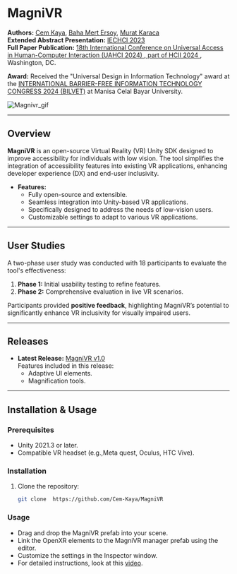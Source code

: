 # MagniVR

**Authors:** [Cem Kaya](https://cem-kaya.github.io/), [Baha Mert Ersoy](https://www.linkedin.com/in/baha-mert-ersoy-546882328), [Murat Karaca](https://www.linkedin.com/in/murat-karaca-10b5911b1/?originalSubdomain=nl)  
**Extended Abstract Presentation:** [IECHCI 2023]( https://www.researchgate.net/profile/Turgay-Altindag-2/publication/377160381_International_Eastern_Conference_on_Human_Computer_Interaction_2023_Proceedings_and_Full_Text_Book/links/6597e5822468df72d3fd0324/International-Eastern-Conference-on-Human-Computer-Interaction-2023-Proceedings-and-Full-Text-Book.pdf#page=159 )  
**Full Paper Publication:** [18th International Conference on Universal Access in Human-Computer Interaction (UAHCI 2024) , part of HCII 2024 ](https://link.springer.com/chapter/10.1007/978-3-031-60881-0_20), Washington, DC. 

**Award:** Received the "Universal Design in Information Technology" award at the [INTERNATIONAL BARRIER-FREE INFORMATION TECHNOLOGY CONGRESS 2024 (BILVET)](#link-to-award) at Manisa Celal Bayar University.

![Magnivr_gif](https://github.com/user-attachments/assets/d3ffef2b-90ab-4fcb-a81c-d55fea7f319b)


---

## Overview

**MagniVR** is an open-source Virtual Reality (VR) Unity SDK designed to improve accessibility for individuals with low vision. The tool simplifies the integration of accessibility features into existing VR applications, enhancing developer experience (DX) and end-user inclusivity.

- **Features:**
  - Fully open-source and extensible.
  - Seamless integration into Unity-based VR applications.
  - Specifically designed to address the needs of low-vision users.
  - Customizable settings to adapt to various VR applications.

---

## User Studies

A two-phase user study was conducted with 18 participants to evaluate the tool's effectiveness:

1. **Phase 1:** Initial usability testing to refine features.
2. **Phase 2:** Comprehensive evaluation in live VR scenarios.

Participants provided **positive feedback**, highlighting MagniVR’s potential to significantly enhance VR inclusivity for visually impaired users.

---

## Releases

- **Latest Release:** [MagniVR v1.0](https://github.com/Cem-Kaya/MagniVR/releases)  
  Features included in this release:
  - Adaptive UI elements.
  - Magnification tools.


---

## Installation & Usage

### Prerequisites
- Unity 2021.3 or later.
- Compatible VR headset (e.g.,Meta quest, Oculus, HTC Vive).

### Installation
1. Clone the repository:  
   ```bash
   git clone  https://github.com/Cem-Kaya/MagniVR
    ```
### Usage
- Drag and drop the MagniVR prefab into your scene.
- Link the OpenXR elements to the MagniVR manager prefab using the editor.
- Customize the settings in the Inspector window.
- For detailed instructions, look at this [video](https://youtu.be/-q2E5zONnLM). 

   
